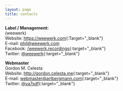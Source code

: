```yaml
---
layout: page
title: contacts
---
```

**Label / Management:**  
(weewerk)  
Website: <https://weewerk.com>{:Target="_blank"}  
E-mail: <phil@weewerk.com>  
Facebook: [/weewerk.recordings](https://www.facebook.com/weewerk.recordings){:target="_blank"}  
Twitter: [@weewerk](https://twitter.com/weewerk){:target="_blank"}  

**Webmaster**  
Gordon M. Celesta  
Website: <http://gordon.celesta.me>{:target="_blank"}  
E-mail:  <webmaster@artbergmann.com>{:target="_blank"}  
Twitter: [@va7sdf](https://twitter.com/va7sdf){:target="_blank"}  
